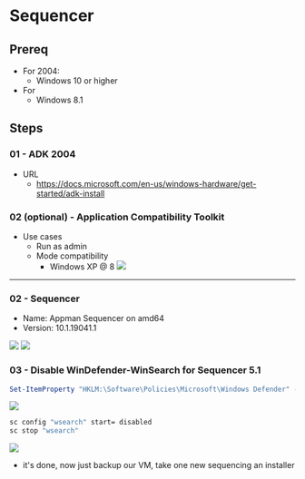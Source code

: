 # Sequencer

## Prereq
* For 2004:
  * Windows 10 or higher
* For
  * Windows 8.1

## Steps
### 01 - ADK 2004
* URL
  * https://docs.microsoft.com/en-us/windows-hardware/get-started/adk-install

### 02 (optional) - Application Compatibility Toolkit
* Use cases
  * Run as admin
  * Mode compatibility
    * Windows XP @ 8
[<img src="https://i.ibb.co/xSH0Hh8/image.png">](https://i.ibb.co/xSH0Hh8/image.png)

---

### 02 - Sequencer
* Name: Appman Sequencer on amd64
* Version: 10.1.19041.1

[<img src="https://i.ibb.co/mS1pHBq/image.png">](https://i.ibb.co/mS1pHBq/image.png)
[<img src="https://i.ibb.co/72vgWkZ/image.png">](https://i.ibb.co/72vgWkZ/image.png)

### 03 - Disable WinDefender-WinSearch for Sequencer 5.1
````powershell
Set-ItemProperty "HKLM:\Software\Policies\Microsoft\Windows Defender" -Name DisableAntiSpyware -Value 1 -Force
````
[<img src="https://i.ibb.co/Y8y7NZX/image.png">](https://i.ibb.co/Y8y7NZX/image.png)
````cmd
sc config "wsearch" start= disabled
sc stop "wsearch"
````
[<img src="https://i.imgur.com/mIO6peD.png">](https://i.imgur.com/mIO6peD.png)

* it's done, now just backup our VM, take one new sequencing an installer

